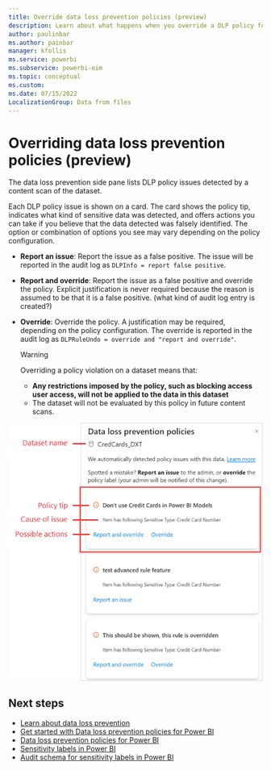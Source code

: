 ```yaml
---
title: Override data loss prevention policies (preview)
description: Learn about what happens when you override a DLP policy for Power BI.
author: paulinbar
ms.author: painbar
manager: kfollis
ms.service: powerbi
ms.subservice: powerbi-eim
ms.topic: conceptual
ms.custom:
ms.date: 07/15/2022
LocalizationGroup: Data from files
---
```


# Overriding data loss prevention policies (preview)

The data loss prevention side pane lists DLP policy issues detected by a content scan of the dataset.

Each DLP policy issue is shown on a card. The card shows the policy tip, indicates what kind of sensitive data was detected, and offers actions you can take if you believe that the data detected was falsely identified. The option or combination of options you see may vary depending on the policy configuration.

* **Report an issue**: Report the issue as a false positive. The issue will be reported in the audit log as `DLPInfo = report false positive`.
* **Report and override**: Report the issue as a false positive and override the policy. Explicit justification is never required because the reason is assumed to be that it is a false positive. (what kind of audit log entry is created?)
* **Override**: Override the policy. A justification may be required, depending on the policy configuration. The override is reported in the audit log as `DLPRuleUndo = override and "report and override"`.

    >[!WARNING]
    > Overriding a policy violation on a dataset means that:
    > * **Any restrictions imposed by the policy, such as blocking access user access, will not be applied to the data in this dataset**
    > * The dataset will not be evaluated by this policy in future content scans.

![Screenshot of D L P policies sidepane](./media/service-security-dlp-policies-for-power-b-override/power-bi-dlp-override-pane.png)

## Next steps

* [Learn about data loss prevention](/microsoft-365/compliance/dlp-learn-about-dlp)
* [Get started with Data loss prevention policies for Power BI](/microsoft-365/compliance/dlp-powerbi-get-started)
* [Data loss prevention policies for Power BI](./service-security-dlp-policies-for-power-bi.md)
* [Sensitivity labels in Power BI](service-security-sensitivity-label-overview.md)
* [Audit schema for sensitivity labels in Power BI](service-security-sensitivity-label-audit-schema.md)
